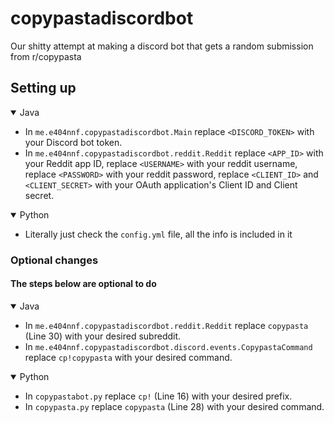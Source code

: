 # copypastadiscordbot
Our shitty attempt at making a discord bot that gets a random submission from r/copypasta

## Setting up
  <details open>
  <summary>Java</summary>
  
   -  In `me.e404nnf.copypastadiscordbot.Main` replace `<DISCORD_TOKEN>` with your Discord bot token.
   -  In `me.e404nnf.copypastadiscordbot.reddit.Reddit` replace `<APP_ID>` with your Reddit app ID, replace `<USERNAME>` with your reddit username, replace `<PASSWORD>` with your reddit password, replace `<CLIENT_ID>` and `<CLIENT_SECRET>` with your OAuth application's Client ID and Client secret.

  </details>

  <details open>
  <summary>Python</summary>
  
  - Literally just check the `config.yml` file, all the info is included in it
 
  </details>
  
### Optional changes
#### The steps below are optional to do
  <details open>
  <summary>Java</summary>
  
   -  In `me.e404nnf.copypastadiscordbot.reddit.Reddit` replace `copypasta` (Line 30) with your desired subreddit.
   -  In `me.e404nnf.copypastadiscordbot.discord.events.CopypastaCommand` replace `cp!copypasta` with your desired command.

  </details>
  
  <details open>
  <summary>Python</summary>
  
  - In `copypastabot.py` replace `cp!` (Line 16) with your desired prefix.
  - In `copypasta.py` replace `copypasta` (Line 28) with your desired command.

  </details>

